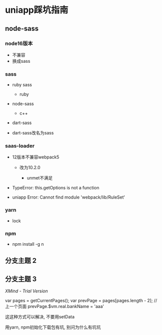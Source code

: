 # uniapp踩坑指南

## node-sass

### node16版本

- 不兼容
- 换成sass

### sass

- ruby sass

	- ruby

- node-sass

	- c++

- dart-sass
- dart-sass改名为sass

### saas-loader

- 12版本不兼容webpack5

	- 改为10.2.0

		- unmet不满足

- TypeError: this.getOptions is not a function
- uniapp Error: Cannot find module 'webpack/lib/RuleSet'

### yarn

- lock

### npm

- npm install -g n

## 分支主题 2

## 分支主题 3

*XMind - Trial Version*



var pages = getCurrentPages();
var prevPage = pages[pages.length - 2]; //上一个页面
prevPage.$vm.real.bankName = 'aaa'

这这种方式可以解决, 不要用setData



用yarn, npm初始化下载包有坑, 别问为什么有坑坑